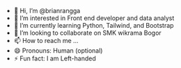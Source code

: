 - 👋 Hi, I’m @brianrangga
- 👀 I’m interested in Front end developer and data analyst
- 🌱 I’m currently learning Python, Tailwind, and Bootstrap
- 💞️ I’m looking to collaborate on SMK wikrama Bogor
- 📫 How to reach me ...
- 😄 Pronouns: Human (optional)
- ⚡ Fun fact: I am Left-handed

<!---
brianrangga/brianrangga is a ✨ special ✨ repository because its `README.md` (this file) appears on your GitHub profile.
You can click the Preview link to take a look at your changes.
--->
